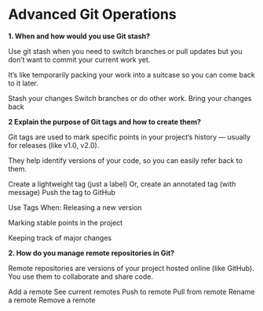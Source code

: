 # Advanced Git Operations

**1. When and how would you use Git stash?**

Use git stash when you need to switch branches or pull updates but you don’t want to commit your current work yet.

It’s like temporarily packing your work into a suitcase so you can come back to it later.

Stash your changes
Switch branches or do other work.
Bring your changes back

**2 Explain the purpose of Git tags and how to create them?**

Git tags are used to mark specific points in your project’s history — usually for releases (like v1.0, v2.0).

They help identify versions of your code, so you can easily refer back to them.

Create a lightweight tag (just a label)
Or, create an annotated tag (with message)
Push the tag to GitHub

Use Tags When:
Releasing a new version

Marking stable points in the project

Keeping track of major changes

**2. How do you manage remote repositories in Git?**

Remote repositories are versions of your project hosted online (like GitHub). You use them to collaborate and share code.

Add a remote
See current remotes
Push to remote
Pull from remote
Rename a remote
Remove a remote
